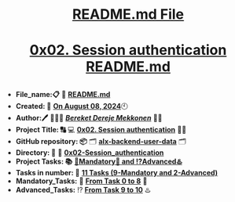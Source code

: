 <H1 align="center", height="1500"> <ins> README.md File </ins> </H1>
<H1 align="center"> <ins> 0x02. Session authentication README.md</ins> </H1>

##

* **File_name:📋** 📖 [**README.md**](https://github.com/BekiHabesha/alx-backend-user-data/tree/master/0x02-Session_authentication/README.md)
* **Created: 📅** <ins>**On August 08, 2024**</ins>🕙
* **Author:🖊️** 👨🏻‍💻 [***Bereket Dereje Mekkonen***](https://intranet.alxswe.com/users/BereketDerejeMekkonen) 🧑‍💻
* **Project Title: 🔠**  💻 [**0x02. Session authentication**](https://intranet.alxswe.com/projects/1241) 📝🔡
* **GitHub repository: 📦** 🗂 [**alx-backend-user-data**](https://github.com/BekiHabesha/alx-backend-user-data) 🗂
* **Directory: 💼** 📂 [**0x02-Session_authentication**](https://github.com/BekiHabesha/alx-backend-user-data/tree/master/0x02-Session_authentication)
* **Project Tasks: 📚** <ins>**💯Mandatory💯 and ⁉️Advanced♨️**</ins>
* **Tasks in number: 🔢** <ins>**11 Tasks (9-Mandatory and 2-Advanced)**</ins>
* **Mandatory_Tasks:** 💯 <ins>**From Task 0 to 8**</ins> 💯
* **Advanced_Tasks:** ⁉️ <ins>**From Task 9 to 10**</ins> ♨️

###
